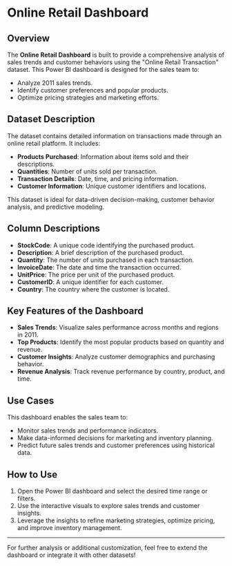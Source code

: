 # Online Retail Dashboard

## Overview
The **Online Retail Dashboard** is built to provide a comprehensive analysis of sales trends and customer behaviors using the "Online Retail Transaction" dataset. This Power BI dashboard is designed for the sales team to:

- Analyze 2011 sales trends.
- Identify customer preferences and popular products.
- Optimize pricing strategies and marketing efforts.

## Dataset Description
The dataset contains detailed information on transactions made through an online retail platform. It includes:

- **Products Purchased**: Information about items sold and their descriptions.
- **Quantities**: Number of units sold per transaction.
- **Transaction Details**: Date, time, and pricing information.
- **Customer Information**: Unique customer identifiers and locations.

This dataset is ideal for data-driven decision-making, customer behavior analysis, and predictive modeling.

## Column Descriptions
- **StockCode**: A unique code identifying the purchased product.
- **Description**: A brief description of the purchased product.
- **Quantity**: The number of units purchased in each transaction.
- **InvoiceDate**: The date and time the transaction occurred.
- **UnitPrice**: The price per unit of the purchased product.
- **CustomerID**: A unique identifier for each customer.
- **Country**: The country where the customer is located.

## Key Features of the Dashboard
- **Sales Trends**: Visualize sales performance across months and regions in 2011.
- **Top Products**: Identify the most popular products based on quantity and revenue.
- **Customer Insights**: Analyze customer demographics and purchasing behavior.
- **Revenue Analysis**: Track revenue performance by country, product, and time.

## Use Cases
This dashboard enables the sales team to:
- Monitor sales trends and performance indicators.
- Make data-informed decisions for marketing and inventory planning.
- Predict future sales trends and customer preferences using historical data.

## How to Use
1. Open the Power BI dashboard and select the desired time range or filters.
2. Use the interactive visuals to explore sales trends and customer insights.
3. Leverage the insights to refine marketing strategies, optimize pricing, and improve inventory management.

---

For further analysis or additional customization, feel free to extend the dashboard or integrate it with other datasets!

